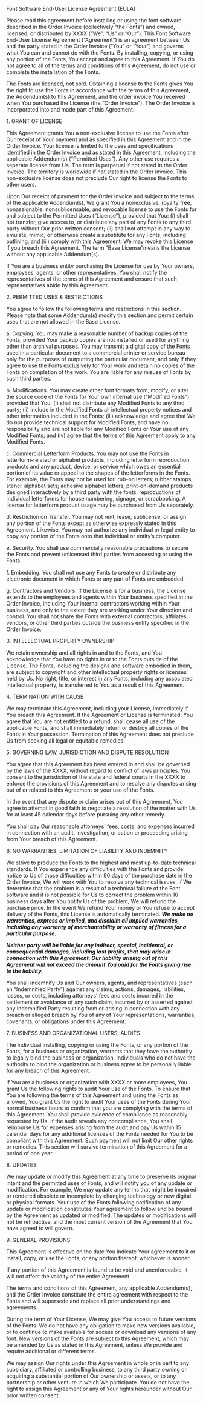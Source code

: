 Font Software End-User License Agreement (EULA)

Please read this agreement before installing or using the font software described in the Order Invoice (collectively “the Fonts”) and owned, licensed, or distributed by XXXX (“We”, “Us” or “Our”). This Font Software End-User License Agreement (“Agreement”) is an agreement between Us and the party stated in the Order Invoice (“You” or “Your”) and governs what You can and cannot do with the Fonts. By installing, copying, or using any portion of the Fonts, You accept and agree to this Agreement. If You do not agree to all of the terms and conditions of this Agreement, do not use or complete the installation of the Fonts.

The Fonts are licensed, not sold. Obtaining a license to the Fonts gives You the right to use the Fonts in accordance with the terms of this Agreement, the Addendum(s) to this Agreement, and the order invoice You received when You purchased the License (the “Order Invoice”). The Order Invoice is incorporated into and made part of this Agreement.


1\. GRANT OF LICENSE

This Agreement grants You a non-exclusive license to use the Fonts after Our receipt of Your payment and as specified in this Agreement and in the Order Invoice. Your license is limited to the uses and specifications identified in the Order Invoice and as stated in this Agreement, including the applicable Addendum(s) (“Permitted Uses”). Any other use requires a separate license from Us. The term is perpetual if not stated in the Order Invoice. The territory is worldwide if not stated in the Order Invoice. This non-exclusive license does not preclude Our right to license the Fonts to other users.

Upon Our receipt of payment for the Order Invoice and subject to the terms of the applicable Addendum(s), We grant You a nonexclusive, royalty free, nonassignable, nonsublicensable, and revocable license to use the Fonts for and subject to the Permitted Uses (“License”), provided that You: (i) shall not transfer, give access to, or distribute any part of any Fonts to any third party without Our prior written consent; (ii) shall not attempt in any way to emulate, mimic, or otherwise create a substitute for any Fonts, including outlining; and (iii) comply with this Agreement. We may revoke this License if you breach this Agreement. The term “Base License”means the License without any applicable Addendum(s).

If You are a business entity purchasing the License for use by Your owners, employees, agents, or other representatives, You shall notify the representatives of the terms of this Agreement and ensure that such representatives abide by this Agreement.


2\. PERMITTED USES & RESTRICTIONS

You agree to follow the following terms and restrictions in this section. Please note that some Addendum(s) modify this section and permit certain uses that are not allowed in the Base License.

a\. Copying. You may make a reasonable number of backup copies of the Fonts, provided Your backup copies are not installed or used for anything other than archival purposes. You may transmit a digital copy of the Fonts used in a particular document to a commercial printer or service bureau only for the purposes of outputting the particular document, and only if they agree to use the Fonts exclusively for Your work and retain no copies of the Fonts on completion of the work. You are liable for any misuse of Fonts by such third parties.

b\. Modifications. You may create other font formats from, modify, or alter the source code of the Fonts for Your own internal use (“Modified Fonts”) provided that You: (i) shall not distribute any Modified Fonts to any third party; (ii) include in the Modified Fonts all intellectual property notices and other information included in the Fonts; (iii) acknowledge and agree that We do not provide technical support for Modified Fonts, and have no responsibility and are not liable for any Modified Fonts or Your use of any Modified Fonts; and (iv) agree that the terms of this Agreement apply to any Modified Fonts.

c\. Commercial Letterform Products. You may not use the Fonts in letterform-related or alphabet products, including letterform reproduction products and any product, device, or service which owes an essential portion of its value or appeal to the shapes of the letterforms in the Fonts. For example, the Fonts may not be used for: rub-on letters; rubber stamps; stencil alphabet sets; adhesive alphabet letters; print-on-demand products designed interactively by a third party with the fonts; reproductions of individual letterforms for house numbering, signage, or scrapbooking. A license for letterform product usage may be purchased from Us separately.

d\. Restriction on Transfer. You may not rent, lease, sublicense, or assign any portion of the Fonts except as otherwise expressly stated in this Agreement. Likewise, You may not authorize any individual or legal entity to copy any portion of the Fonts onto that individual or entity’s computer.

e\. Security. You shall use commercially reasonable precautions to secure the Fonts and prevent unlicensed third parties from accessing or using the Fonts.

f\. Embedding. You shall not use any Fonts to create or distribute any electronic document in which Fonts or any part of Fonts are embedded.

g\. Contractors and Vendors. If the License is for a business, the License extends to the employees and agents within Your business specified in the Order Invoice, including Your internal contractors working within Your business, and only to the extent they are working under Your direction and control. You shall not share the Fonts with external contractors, affiliates, vendors, or other third parties outside the business entity specified in the Order Invoice.


3\. INTELLECTUAL PROPERTY OWNERSHIP

We retain ownership and all rights in and to the Fonts, and You acknowledge that You have no rights in or to the Fonts outside of the License. The Fonts, including the designs and software embodied in them, are subject to copyright and other intellectual property rights or licenses held by Us. No right, title, or interest in any Fonts, including any associated intellectual property, is transferred to You as a result of this Agreement.


4\. TERMINATION WITH CAUSE

We may terminate this Agreement, including your License, immediately if You breach this Agreement. If the Agreement or License is terminated, You agree that You are not entitled to a refund, shall cease all use of the applicable Fonts, and shall immediately return or destroy all copies of the Fonts in Your possession. Termination of this Agreement does not preclude Us from seeking all legal or equitable remedies.


5\. GOVERNING LAW, JURISDICTION AND DISPUTE RESOLUTION

You agree that this Agreement has been entered in and shall be governed by the laws of the XXXX, without regard to conflict of laws principles. You consent to the jurisdiction of the state and federal courts in the XXXX to enforce the provisions of this Agreement and to resolve any disputes arising out of or related to this Agreement or your use of the Fonts.

In the event that any dispute or claim arises out of this Agreement, You agree to attempt in good faith to negotiate a resolution of the matter with Us for at least 45 calendar days before pursuing any other remedy.

You shall pay Our reasonable attorneys’ fees, costs, and expenses incurred in connection with an audit, investigation, or action or proceeding arising from Your breach of this Agreement.

6\. NO WARRANTIES, LIMITATION OF LIABILITY AND INDEMNITY

We strive to produce the Fonts to the highest and most up-to-date technical standards. If You experience any difficulties with the Fonts and provide notice to Us of those difficulties within 90 days of the purchase date in the Order Invoice, We will work with You to resolve any technical issues. If We determine that the problem is a result of a technical failure of the Font software and it is not possible for Us to correct the problem within 10 business days after You notify Us of the problem, We will refund the purchase price. In the event We refund Your money or You refuse to accept delivery of the Fonts, this License is automatically terminated. ***We make no warranties, express or implied, and disclaim all implied warranties, including any warranty of merchantability or warranty of fitness for a particular purpose.***

***Neither party will be liable for any indirect, special, incidental, or consequential damages, including lost profits, that may arise in connection with this Agreement. Our liability arising out of this Agreement will not exceed the amount You paid for the Fonts giving rise to the liability.***

You shall indemnify Us and Our owners, agents, and representatives (each an “Indemnified Party”) against any claims, actions, damages, liabilities, losses, or costs, including attorneys’ fees and costs incurred in the settlement or avoidance of any such claim, incurred by or asserted against any Indemnified Party resulting from or arising in connection with any breach or alleged breach by You of any of Your representations, warranties, covenants, or obligations under this Agreement.


7\. BUSINESS AND ORGANIZATIONAL USERS; AUDITS

The individual installing, copying or using the Fonts, or any portion of the Fonts, for a business or organization, warrants that they have the authority to legally bind the business or organization. Individuals who do not have the authority to bind the organization or business agree to be personally liable for any breach of this Agreement.

If You are a business or organization with XXXX or more employees, You grant Us the following rights to audit Your use of the Fonts. To ensure that You are following the terms of this Agreement and using the Fonts as allowed, You grant Us the right to audit Your uses of the Fonts during Your normal business hours to confirm that you are complying with the terms of this Agreement. You shall provide evidence of compliance as reasonably requested by Us. If the audit reveals any noncompliance, You shall reimburse Us for expenses arising from the audit and pay Us within 15 calendar days for any additional licenses of the Fonts needed for You to be compliant with this Agreement. Such payment will not limit Our other rights or remedies. This section will survive termination of this Agreement for a period of one year.


8\. UPDATES

We may update or modify this Agreement at any time to preserve its original intent and the permitted uses of Fonts, and will notify you of any update or modification. For example, We may update any terms that might be impaired or rendered obsolete or incomplete by changing technology or new digital or physical formats. Your use of the Fonts following notification of any update or modification constitutes Your agreement to follow and be bound by the Agreement as updated or modified. The updates or modifications will not be retroactive, and the most current version of the Agreement that You have agreed to will govern.


9\. GENERAL PROVISIONS

This Agreement is effective on the date You indicate Your agreement to it or install, copy, or use the Fonts, or any portion thereof, whichever is sooner.

If any portion of this Agreement is found to be void and unenforceable, it will not affect the validity of the entire Agreement.

The terms and conditions of this Agreement, any applicable Addendum(s), and the Order Invoice constitute the entire agreement with respect to the Fonts and will supersede and replace all prior understandings and agreements.

During the term of Your License, We may give You access to future versions of the Fonts. We do not have any obligation to make new versions available, or to continue to make available for access or download any versions of any font. New versions of the Fonts are subject to this Agreement, which may be amended by Us as stated in this Agreement, unless We provide and require additional or different terms.

We may assign Our rights under this Agreement in whole or in part to any subsidiary, affiliated or controlling business, to any third party owning or acquiring a substantial portion of Our ownership or assets, or to any partnership or other venture in which We participate. You do not have the right to assign this Agreement or any of Your rights hereunder without Our prior written consent.

